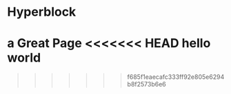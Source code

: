 # Hyperblock
a Great Page
<<<<<<< HEAD
hello world
=======
>>>>>>> f685f1eaecafc333ff92e805e6294b8f2573b6e6

